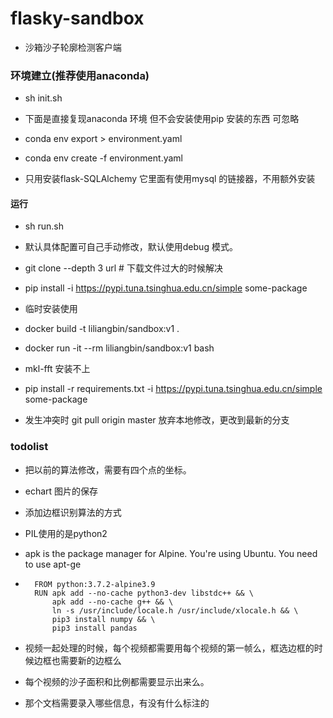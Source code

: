 # flasky-sandbox
- 沙箱沙子轮廓检测客户端

### 环境建立(推荐使用anaconda)
- sh init.sh  


- 下面是直接复现anaconda 环境 但不会安装使用pip 安装的东西 可忽略  
- conda env export > environment.yaml
- conda env create -f environment.yaml

- 只用安装flask-SQLAlchemy  它里面有使用mysql 的链接器，不用额外安装
#### 运行
- sh run.sh
- 默认具体配置可自己手动修改，默认使用debug 模式。
- git clone --depth 3   url  # 下载文件过大的时候解决
- pip install -i https://pypi.tuna.tsinghua.edu.cn/simple some-package 
- 临时安装使用

-  docker build -t liliangbin/sandbox:v1 .
- docker run -it --rm liliangbin/sandbox:v1 bash
- mkl-fft  安装不上
- pip install -r requirements.txt -i https://pypi.tuna.tsinghua.edu.cn/simple some-package
- 发生冲突时  git pull origin master  放弃本地修改，更改到最新的分支
### todolist 
- 把以前的算法修改，需要有四个点的坐标。
- echart 图片的保存
- 添加边框识别算法的方式
- PIL使用的是python2 
- apk is the package manager for Alpine. You're using Ubuntu. You need to use apt-ge

- ```shell
    FROM python:3.7.2-alpine3.9
    RUN apk add --no-cache python3-dev libstdc++ && \
        apk add --no-cache g++ && \
        ln -s /usr/include/locale.h /usr/include/xlocale.h && \
        pip3 install numpy && \
        pip3 install pandas
  ```
 - 视频一起处理的时候，每个视频都需要用每个视频的第一帧么，框选边框的时候边框也需要新的边框么
 - 每个视频的沙子面积和比例都需要显示出来么。
 - 那个文档需要录入哪些信息，有没有什么标注的